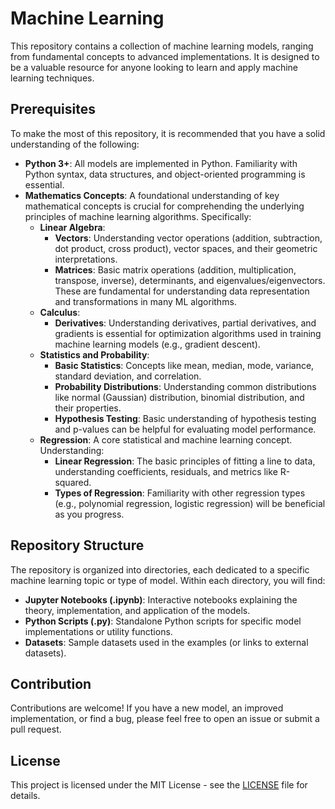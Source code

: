 # Machine Learning

This repository contains a collection of machine learning models, ranging from fundamental concepts to advanced implementations. It is designed to be a valuable resource for anyone looking to learn and apply machine learning techniques.

## Prerequisites

To make the most of this repository, it is recommended that you have a solid understanding of the following:

* **Python 3+**: All models are implemented in Python. Familiarity with Python syntax, data structures, and object-oriented programming is essential.
* **Mathematics Concepts**: A foundational understanding of key mathematical concepts is crucial for comprehending the underlying principles of machine learning algorithms. Specifically:
    * **Linear Algebra**:
        * **Vectors**: Understanding vector operations (addition, subtraction, dot product, cross product), vector spaces, and their geometric interpretations.
        * **Matrices**: Basic matrix operations (addition, multiplication, transpose, inverse), determinants, and eigenvalues/eigenvectors. These are fundamental for understanding data representation and transformations in many ML algorithms.
    * **Calculus**:
        * **Derivatives**: Understanding derivatives, partial derivatives, and gradients is essential for optimization algorithms used in training machine learning models (e.g., gradient descent).
    * **Statistics and Probability**:
        * **Basic Statistics**: Concepts like mean, median, mode, variance, standard deviation, and correlation.
        * **Probability Distributions**: Understanding common distributions like normal (Gaussian) distribution, binomial distribution, and their properties.
        * **Hypothesis Testing**: Basic understanding of hypothesis testing and p-values can be helpful for evaluating model performance.
    * **Regression**: A core statistical and machine learning concept. Understanding:
        * **Linear Regression**: The basic principles of fitting a line to data, understanding coefficients, residuals, and metrics like R-squared.
        * **Types of Regression**: Familiarity with other regression types (e.g., polynomial regression, logistic regression) will be beneficial as you progress.

## Repository Structure

The repository is organized into directories, each dedicated to a specific machine learning topic or type of model. Within each directory, you will find:

* **Jupyter Notebooks (.ipynb)**: Interactive notebooks explaining the theory, implementation, and application of the models.
* **Python Scripts (.py)**: Standalone Python scripts for specific model implementations or utility functions.
* **Datasets**: Sample datasets used in the examples (or links to external datasets).


## Contribution

Contributions are welcome! If you have a new model, an improved implementation, or find a bug, please feel free to open an issue or submit a pull request.

## License

This project is licensed under the MIT License - see the [LICENSE](LICENSE) file for details.